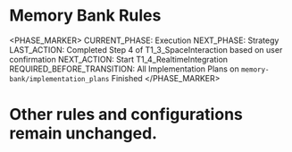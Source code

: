 # Memory Bank Rules

<PHASE_MARKER>
CURRENT_PHASE: Execution
NEXT_PHASE: Strategy
LAST_ACTION: Completed Step 4 of T1_3_SpaceInteraction based on user confirmation
NEXT_ACTION: Start T1_4_RealtimeIntegration
REQUIRED_BEFORE_TRANSITION: All Implementation Plans on `memory-bank/implementation_plans` Finished
</PHASE_MARKER>

# Other rules and configurations remain unchanged.
